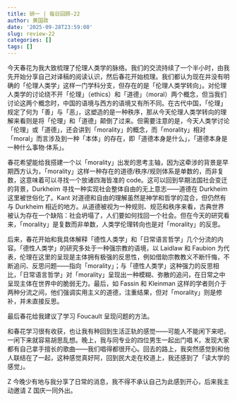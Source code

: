 ```yaml
---
title: 研一 | 每日回顾-22
author: 黄国政
date: '2025-09-28T23:59:00'
slug: review-22
categories: []
tags: []
---
```


<!--more-->

今天春花为我大致梳理了伦理人类学的脉络。我们的交流持续了一个半小时，由我先开始分享自己对译稿的阅读认识，然后春花开始梳理。我们都认为现在并没有明确的「伦理人类学」这样一门学科分支，但存在的是「伦理人类学转向」。对伦理人类学的讨论绕不开「伦理」（ethics）和「道德」（moral）两个概念，但当我们讨论这两个概念时，中国的语境与西方的语境又有所不同。在古代中国，「伦理」规定了何为「善」与「恶」，这塑造的是一种秩序，那从今天伦理人类学转向的理解来看则是将「伦理」和「道德」颠倒了过来。但需要注意的是，今天人类学讨论「伦理」或「道德」，还会讲到「morality」的概念，而「morality」相对「moral」而言涉及到一种「本体」的存在，即「道德本身是什么」，「道德本身是一种什么事物·体系」。

春花希望能给我搭建一个以「morality」出发的思考主轴，因为这牵涉的背景是早期西方认为，「morality」这样一种存在的道德/秩序/规则体系是单数的，而非复数，这意味着可以寻找一个放诸四海皆准的 code。这可以回到早期法国社会变迁的背景，Durkheim 寻找一种实现社会整体自由的无上意志——道德在 Durkheim 这里被世俗化了。Kant 对道德和自由的理解虽然是神学和哲学的混合，但仍然有与 Durkheim 相近的地方。从道德被视为一种规则、规范和秩序来看，古典世界被认为存在一个缺陷：社会坍塌了，人们要如何找回一个社会。但在今天的研究看来，「morality」是复数而非单数，人类学伦理转向也是对「morality」的反思。

后来，春花开始和我具体解释「德性人类学」和「日常语言哲学」几个分流的内容。「德性人类学」的研究多处于一种强宗教的语境，以 Laidlaw 和 Faubion 为代表，伦理在这里的呈现是主体拥有极强的反思性，例如借助宗教教义不断忏悔，不断追问、反思问题——指向「morality」；与「德性人类学」这种强力的反思相比，「日常语言哲学」对「morality」呈现出一种模糊、弥散的追问，在日常之中呈现主体在世界中的脆弱无力。最后，如 Fassin 和 Kleinman 这样的学者则介于两种分流之间，他们强调实用主义的道德，注重结果，但对「morality」则是修补，并未直接反思。

最后春花给我建议了学习 Foucault 呈现问题的方法。

和春花学习很有收获，也让我有种回到生活正轨的感觉——可能人不能闲下来吧，一闲下来就容易胡思乱想。晚上，我与同专业的四位男生一起出门唱 K，发现大家都有自己拿手擅长的歌曲——我们唱得都很开心。回去的路上，我突然感觉到和他人联结在了一起，这种感觉真好阿，回到民大走在校道上，我还感到了「读大学的感觉」。

Z 今晚少有地与我分享了日常的消息，我不得不承认自己为此感到开心，后来我主动邀请 Z 国庆一同外出。